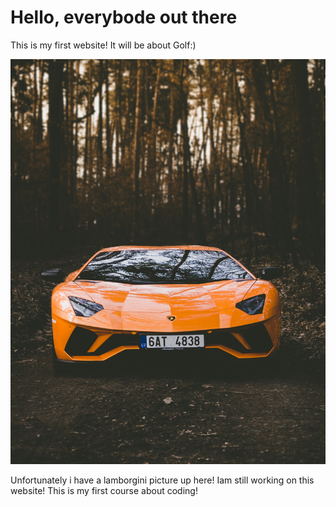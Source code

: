 # Hello, everybode out there

This is my first website! It will be about Golf:)

![golf ball](marcus-p-oUBjd22gF6w-unsplash.jpg)


Unfortunately i have a lamborgini picture up here! Iam still working on this website! 
This is my first course about coding! 



